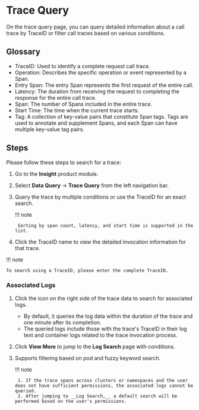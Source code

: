 # Trace Query

On the trace query page, you can query detailed information about a call trace by TraceID or filter call traces based on various conditions.

## Glossary

- TraceID: Used to identify a complete request call trace.
- Operation: Describes the specific operation or event represented by a Span.
- Entry Span: The entry Span represents the first request of the entire call.
- Latency: The duration from receiving the request to completing the response for the entire call trace.
- Span: The number of Spans included in the entire trace.
- Start Time: The time when the current trace starts.
- Tag: A collection of key-value pairs that constitute Span tags. Tags are used to annotate and supplement Spans, and each Span can have multiple key-value tag pairs.

## Steps

Please follow these steps to search for a trace:

1. Go to the __Insight__ product module.
2. Select __Data Query__ -> __Trace Query__ from the left navigation bar.
3. Query the trace by multiple conditions or use the TraceID for an exact search.

    !!! note

        Sorting by span count, latency, and start time is supported in the list.

4. Click the TraceID name to view the detailed invocation information for that trace.


!!! note

    To search using a TraceID, please enter the complete TraceID.

### Associated Logs

1. Click the icon on the right side of the trace data to search for associated logs.

    - By default, it queries the log data within the duration of the trace and one minute after its completion.
    - The queried logs include those with the trace's TraceID in their log text and container logs related to the trace invocation process.
  
2. Click __View More__ to jump to the __Log Search__ page with conditions.
3. Supports filtering based on pod and fuzzy keyword search.

    !!! note

        1. If the trace spans across clusters or namespaces and the user does not have sufficient permissions, the associated logs cannot be queried.
        2. After jumping to __Log Search,__ a default search will be performed based on the user's permissions.
